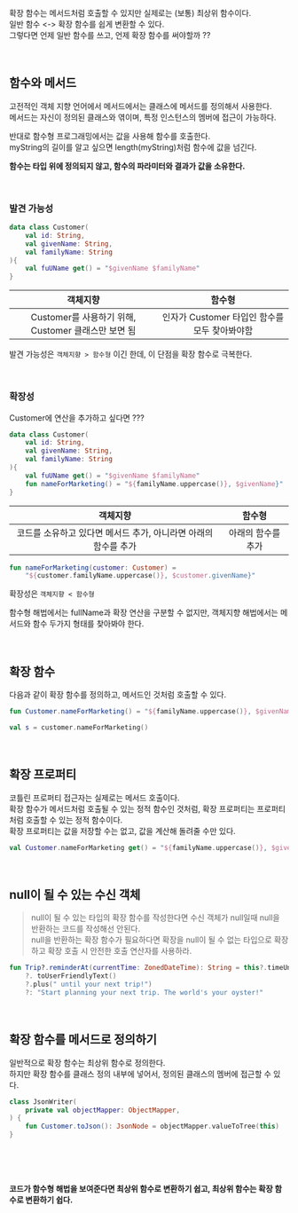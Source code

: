확장 함수는 메서드처럼 호출할 수 있지만 실제로는 (보통) 최상위 함수이다. <br>
일반 함수 <-> 확장 함수를 쉽게 변환할 수 있다. <br>
그렇다면 언제 일반 함수를 쓰고, 언제 확장 함수를 써야할까 ??

<br>

## 함수와 메서드

고전적인 객체 지향 언어에서 메서드에서는 클래스에 메서드를 정의해서 사용한다. <br>
메서드는 자신이 정의된 클래스와 엮이며, 특정 인스턴스의 멤버에 접근이 가능하다. <br>

반대로 함수형 프로그래밍에서는 값을 사용해 함수를 호출한다. <br>
myString의 길이를 알고 싶으면 length(myString)처럼 함수에 값을 넘긴다. <br>

**함수는 타입 위에 정의되지 않고, 함수의 파라미터와 결과가 값을 소유한다.**

<br>

### 발견 가능성

```kt
data class Customer( 
    val id: String,
    val givenName: String,
    val familyName: String
){
    val fuUName get() = "$givenName $familyName" 
}
```

|                 객체지향                  |              함수형              |
|:---:|:-----------------------------:|
| Customer를 사용하기 위해, Customer 클래스만 보면 됨 | 인자가 Customer 타입인 함수를 모두 찾아봐야함 |


발견 가능성은 `객체지향 > 함수형` 이긴 한데, 이 단점을 확장 함수로 극복한다.

<br>

### 확장성

Customer에 연산을 추가하고 싶다면 ???

```kt
data class Customer( 
    val id: String,
    val givenName: String,
    val familyName: String
){
    val fuUName get() = "$givenName $familyName"
    fun nameForMarketing() = "${familyName.uppercase()}, $givenName}"
}
```

|                 객체지향                 |    함수형     |
|:------------------------------------:|:----------:|
| 코드를 소유하고 있다면 메서드 추가, 아니라면 아래의 함수를 추가 | 아래의 함수를 추가 |

```kt
fun nameForMarketing(customer: Customer) = 
    "${customer.familyName.uppercase()}, $customer.givenName}"
```

확장성은 `객체지향 < 함수형`

함수형 해법에서는 fullName과 확장 연산을 구분할 수 없지만, 객체지향 해법에서는 메서드와 함수 두가지 형태를 찾아봐야 한다.

<br>

## 확장 함수

다음과 같이 확장 함수를 정의하고, 메서드인 것처럼 호출할 수 있다.
```kt
fun Customer.nameForMarketing() = "${familyName.uppercase()}, $givenName}"

val s = customer.nameForMarketing()
```

<br>

## 확장 프로퍼티

코틀린 프로퍼티 접근자는 실제로는 메서드 호출이다. <br>
확장 함수가 메서드처럼 호출될 수 있는 정적 함수인 것처럼, 확장 프로퍼티는 프로퍼티처럼 호출할 수 있는 정적 함수이다. <br>
확장 프로퍼티는 값을 저장할 수는 없고, 값을 계산해 돌려줄 수만 있다.

```kt
val Customer.nameForMarketing get() = "${familyName.uppercase()}, $givenName}"
```

<br>

## null이 될 수 있는 수신 객체

> null이 될 수 있는 타입의 확장 함수를 작성한다면 수신 객체가 null일때 null을 반환하는 코드를 작성해선 안된다. <br>
> null을 반환하는 확장 함수가 필요하다면 확장을 null이 될 수 없는 타입으로 확장하고 확장 호출 시 안전한 호출 연산자를 사용하라.

```kt
fun Trip?.reminderAt(currentTime: ZonedDateTime): String = this?.timeUntilDeparture(currentTime)
    ?. toUserFriendlyText()
    ?.plus(" until your next trip!")
    ?: "Start planning your next trip. The world's your oyster!"
```

<br>

## 확장 함수를 메서드로 정의하기

일반적으로 확장 함수는 최상위 함수로 정의한다. <br>
하지만 확장 함수를 클래스 정의 내부에 넣어서, 정의된 클래스의 멤버에 접근할 수 있다.

```kt
class JsonWriter(
    private val objectMapper: ObjectMapper,
) {
    fun Customer.toJson(): JsonNode = objectMapper.valueToTree(this)
}
```

<br>
<br>
<br>

**코드가 함수형 해법을 보여준다면 최상위 함수로 변환하기 쉽고, 최상위 함수는 확장 함수로 변환하기 쉽다.**





